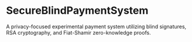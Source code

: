 # SecureBlindPaymentSystem
A privacy-focused experimental payment system utilizing blind signatures, RSA cryptography, and Fiat-Shamir zero-knowledge proofs.
